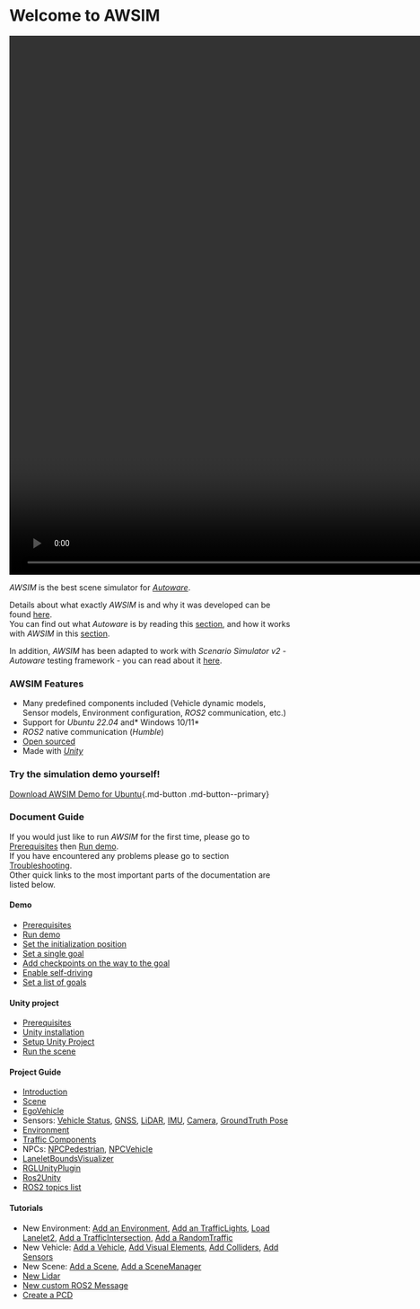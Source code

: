 # Welcome to AWSIM
<video width="1920" controls autoplay muted loop>
<source src="Introduction/AWSIM/awsim_video.mp4" type="video/mp4">
</video>

*AWSIM* is the best scene simulator for [*Autoware*](https://github.com/autowarefoundation/autoware).

Details about what exactly *AWSIM* is and why it was developed can be found [here](./Introduction/AWSIM/).<br> 
You can find out what *Autoware* is by reading this [section](./Introduction/Autoware/), and how it works with *AWSIM* in this [section](./Introduction/ConnectionWithAutoware/).

In addition, *AWSIM* has been adapted to work with *Scenario Simulator v2* - *Autoware* testing framework - you can read about it [here](./Introduction/ConnectionWithScenarioSimulator/).

### AWSIM Features 

- Many predefined components included (Vehicle dynamic models, Sensor models, Environment configuration, *ROS2* communication, etc.)
- Support for *Ubuntu 22.04* and* Windows 10/11*
- *ROS2* native communication (*Humble*)
- [Open sourced](https://github.com/tier4/AWSIM)
- Made with [*Unity*](https://unity.com/)

### Try the simulation demo yourself!
[Download AWSIM Demo for Ubuntu](https://github.com/tier4/AWSIM/releases/download/v1.1.0/AWSIM_v1.1.0.zip){.md-button .md-button--primary}

### Document Guide
If you would just like to run *AWSIM* for the first time, please go to [Prerequisites](./UserGuide/Installation/Prerequisites/) then [Run demo](./UserGuide/Installation/RunDemo/).<br>
If you have encountered any problems please go to section [Troubleshooting](./DeveloperGuide/TroubleShooting/).<br>
Other quick links to the most important parts of the documentation are listed below.

#### Demo
- [Prerequisites](./UserGuide/Installation/Prerequisites/) 
- [Run demo](./UserGuide/Installation/RunDemo/) 
- [Set the initialization position](./UserGuide/FirstSteps/SetTheInitializationPosition/)
- [Set a single goal](./UserGuide/FirstSteps/SetASingleGoal/)
- [Add checkpoints on the way to the goal](./UserGuide/FirstSteps/AddCheckpointsOnTheWayToTheGoal/) 
- [Enable self-driving](./UserGuide/FirstSteps/EnableSelf-driving/) 
- [Set a list of goals](./UserGuide/FirstSteps/SetAListOfGoals/) 
  
#### Unity project
- [Prerequisites](./UserGuide/BuildFromSource/Prerequisites/)
- [Unity installation ](./UserGuide/BuildFromSource/UnityInstallation/)
- [Setup Unity Project](./UserGuide/BuildFromSource/SetupUnityProject/)
- [Run the scene](./UserGuide/BuildFromSource/RunTheScene/)

#### Project Guide
- [Introduction](./UserGuide/ProjectGuide/Introduction/)
- [Scene](./UserGuide/ProjectGuide/Components/Scene/)
- [EgoVehicle](./UserGuide/ProjectGuide/Components/EgoVehicle/EgoVehicle/)
- Sensors: [Vehicle Status](./UserGuide/ProjectGuide/Components/Sensors/VehicleStatus/), [GNSS](./UserGuide/ProjectGuide/Components/Sensors/Gnss/), [LiDAR](./UserGuide/ProjectGuide/Components/Sensors/Lidar/), [IMU](./UserGuide/ProjectGuide/Components/Sensors/Imu/), [Camera](./UserGuide/ProjectGuide/Components/Sensors/Camera/), [GroundTruth Pose](./UserGuide/ProjectGuide/Components/Sensors/GroundTruths/Pose/)
- [Environment](./UserGuide/ProjectGuide/Components/Environment/Environment/)
- [Traffic Components](./UserGuide/ProjectGuide/Components/Environment/TrafficComponents/)
- NPCs: [NPCPedestrian](./UserGuide/ProjectGuide/Components/NPCs/Pedestrian/), [NPCVehicle](./UserGuide/ProjectGuide/Components/NPCs/Vehicle/)
- [LaneletBoundsVisualizer](./UserGuide/ProjectGuide/Components/LaneletBoundsVisualizer/) 
- [RGLUnityPlugin](./UserGuide/ProjectGuide/ExternalLibraries/RGLUnityPlugin/)
- [Ros2Unity](./UserGuide/ProjectGuide/ExternalLibraries/Ros2Unity/)
- [ROS2 topics list](./UserGuide/ProjectGuide/Ros2TopicList/)

#### Tutorials
- New Environment: [Add an Environment](./DeveloperGuide/Tutorials/AddANewEnvironment/AddAnEnvironment/), [Add an TrafficLights](./DeveloperGuide/Tutorials/AddANewEnvironment/AddTrafficLights/), [Load Lanelet2](./DeveloperGuide/Tutorials/AddANewEnvironment/AddARandomTraffic/LoadItemsFromLanelet/), [Add a TrafficIntersection](./DeveloperGuide/Tutorials/AddANewEnvironment/AddARandomTraffic/AddATrafficIntersection/), [Add a RandomTraffic](./DeveloperGuide/Tutorials/AddANewEnvironment/AddARandomTraffic/AddARandomTrafficSimulatorScript/)
- New Vehicle: [Add a Vehicle](./DeveloperGuide/Tutorials/AddANewVehicle/AddAVehicle/), [Add Visual Elements](./DeveloperGuide/Tutorials/AddANewVehicle/AddVisualElements/), [Add Colliders](./DeveloperGuide/Tutorials/AddANewVehicle/AddColliders/), [Add Sensors](./DeveloperGuide/Tutorials/AddANewVehicle/AddSensors/)
- New Scene: [Add a Scene](./DeveloperGuide/Tutorials/AddANewScene/AddAScene/), [Add a SceneManager](./DeveloperGuide/Tutorials/AddANewScene/AddASceneManager/)
- [New Lidar](./DeveloperGuide/Tutorials/AddANewLiDAR/)
- [New custom ROS2 Message](./DeveloperGuide/Tutorials/AddACustomROS2Message/)
- [Create a PCD](./DeveloperGuide/Tutorials/CreateAPCDFromMesh/)
